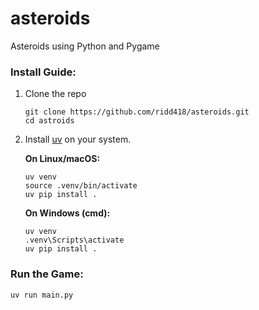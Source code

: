 # asteroids
Asteroids using Python and Pygame


### Install Guide:

1. Clone the repo

    ```
    git clone https://github.com/ridd418/asteroids.git
    cd astroids
    ```

2. Install [uv](https://docs.astral.sh/uv/getting-started/installation/) on your system.

    **On Linux/macOS:**
    ```
    uv venv
    source .venv/bin/activate
    uv pip install .
    ```
    **On Windows (cmd):**
    ```
    uv venv
    .venv\Scripts\activate
    uv pip install .     
    ```

### Run the Game:

```
uv run main.py
```
